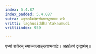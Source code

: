 ```yaml
---
index: 5.4.87
index_padded: 5.4.087
sutra: अहस्सर्वैकदेशसंख्यातपुण्याच्च रात्रेः
vritti: laghusiddhantakaumudi
vrittiindex: 959

---
```

एभ्यो रात्रेरच् स्याच्चात्सङ्ख्याव्ययादेः। अहर्ग्रहणं द्वन्द्वार्थम्॥